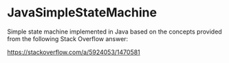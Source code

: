# JavaSimpleStateMachine

Simple state machine implemented in Java based on the concepts provided from the following Stack Overflow answer:

https://stackoverflow.com/a/5924053/1470581
